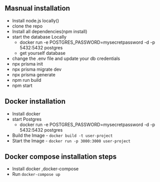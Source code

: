 ## Masnual installation
- Install node.js locally()
- clone the repo
- Install all dependencies(npm install)
- start the database Locally
   - docker run -e POSTGRES_PASSWORD=mysecretpassword -d -p 5432:5432 postgres
   - get yourself database
- change the .env file and update your db credentials
- npx prisma init 
- npx prisma migrate dev 
- npx prisma generate
- npm run build
- npm start

## Docker installation
- Install docker 
- start Postgres
  - docker run -e POSTGRES_PASSWORD=mysecretpassword -d -p 5432:5432 postgres
- Build the Image - `docker build -t user-project`
- Start the Image - `docker run -p 3000:3000 user-project` 

## Docker compose installation steps

- Install docker ,docker-compose
- Run `docker-compose up`
